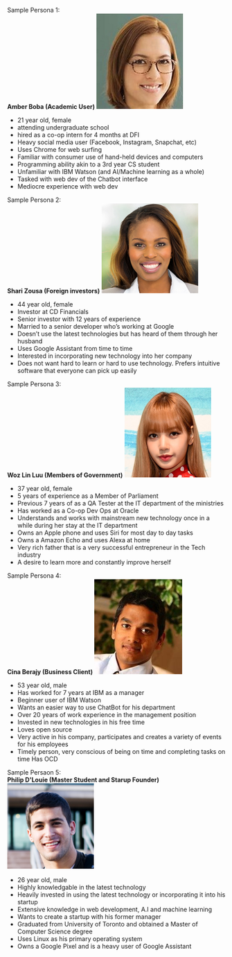Sample Persona 1:\
**Amber Boba (Academic User)**
![AmberBoba](/assets/phase1/personas/AmberBoba.png)
- 21 year old, female
- attending undergraduate school
- hired as a co-op intern for 4 months at DFI
- Heavy social media user (Facebook, Instagram, Snapchat, etc)
- Uses Chrome for web surfing
- Familiar with consumer use of hand-held devices and computers
- Programming ability akin to a 3rd year CS student
- Unfamiliar with IBM Watson (and AI/Machine learning as a whole)
- Tasked with web dev of the Chatbot interface
- Mediocre experience with web dev

Sample Persona 2:\
**Shari Zousa (Foreign investors)**
![ShariZousa](/assets/phase1/personas/ShariZousa.png)
- 44 year old, female
- Investor at CD Financials
- Senior investor with 12 years of experience
- Married to a senior developer who’s working at Google 
- Doesn’t use the latest technologies but has heard of them through her husband
- Uses Google Assistant from time to time
- Interested in incorporating new technology into her company
- Does not want hard to learn or hard to use technology. Prefers intuitive software that everyone can pick up easily

Sample Persona 3:\
**Woz Lin Luu (Members of Government)**
![WozLinLuu](/assets/phase1/personas/WozLinLuu.png)
- 37 year old, female
- 5 years of experience as a Member of Parliament
- Previous 7 years of as a QA Tester at the IT department of the ministries
- Has worked as a Co-op Dev Ops at Oracle
- Understands and works with mainstream new technology once in a while during her stay at the IT department
- Owns an Apple phone and uses Siri for most day to day tasks
- Owns a Amazon Echo and uses Alexa at home
- Very rich father that is a very successful entrepreneur in the Tech industry
- A desire to learn more and constantly improve herself

Sample Persona 4:\
**Cina Berajy (Business Client)**
![CinaBerajy](/assets/phase1/personas/CinaBerajy.png)
- 53 year old, male
- Has worked for 7 years at IBM as a manager
- Beginner user of IBM Watson
- Wants an easier way to use ChatBot for his department
- Over 20 years of work experience in the management position 
- Invested in new technologies in his free time
- Loves open source 
- Very active in his company, participates and creates a variety of events for his employees
- Timely person, very conscious of being on time and completing tasks on time
Has OCD

Sample Persaon 5:\
**Philip D'Louie (Master Student and Starup Founder)**
![PhilipD'Louie](/assets/phase1/personas/PhilipDLouie.png)
- 26 year old, male
- Highly knowledgable in the latest technology 
- Heavily invested in using the latest technology or incorporating it into his startup
- Extensive knowledge in web development, A.I and machine learning
- Wants to create a startup with his former manager
- Graduated from University of Toronto and obtained a Master of Computer Science degree
- Uses Linux as his primary operating system
- Owns a Google Pixel and is a heavy user of Google Assistant
